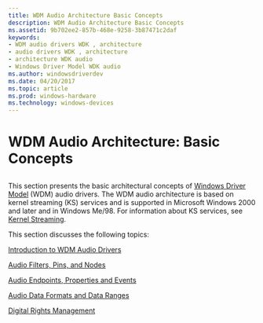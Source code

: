 ```yaml
---
title: WDM Audio Architecture Basic Concepts
description: WDM Audio Architecture Basic Concepts
ms.assetid: 9b702ee2-857b-468e-9258-3b87471c2daf
keywords:
- WDM audio drivers WDK , architecture
- audio drivers WDK , architecture
- architecture WDK audio
- Windows Driver Model WDK audio
ms.author: windowsdriverdev
ms.date: 04/20/2017
ms.topic: article
ms.prod: windows-hardware
ms.technology: windows-devices
---
```


# WDM Audio Architecture: Basic Concepts


## <span id="wdm_audio_architecture_basic_concepts"></span><span id="WDM_AUDIO_ARCHITECTURE_BASIC_CONCEPTS"></span>


This section presents the basic architectural concepts of [Windows Driver Model](https://msdn.microsoft.com/library/windows/hardware/ff565698) (WDM) audio drivers. The WDM audio architecture is based on kernel streaming (KS) services and is supported in Microsoft Windows 2000 and later and in Windows Me/98. For information about KS services, see [Kernel Streaming](https://msdn.microsoft.com/library/windows/hardware/ff560842).

This section discusses the following topics:

[Introduction to WDM Audio Drivers](introduction-to-wdm-audio-drivers.md)

[Audio Filters, Pins, and Nodes](audio-filters--pins--and-nodes.md)

[Audio Endpoints, Properties and Events](audio-endpoints--properties-and-events.md)

[Audio Data Formats and Data Ranges](audio-data-formats-and-data-ranges.md)

[Digital Rights Management](digital-rights-management.md)

 

 




